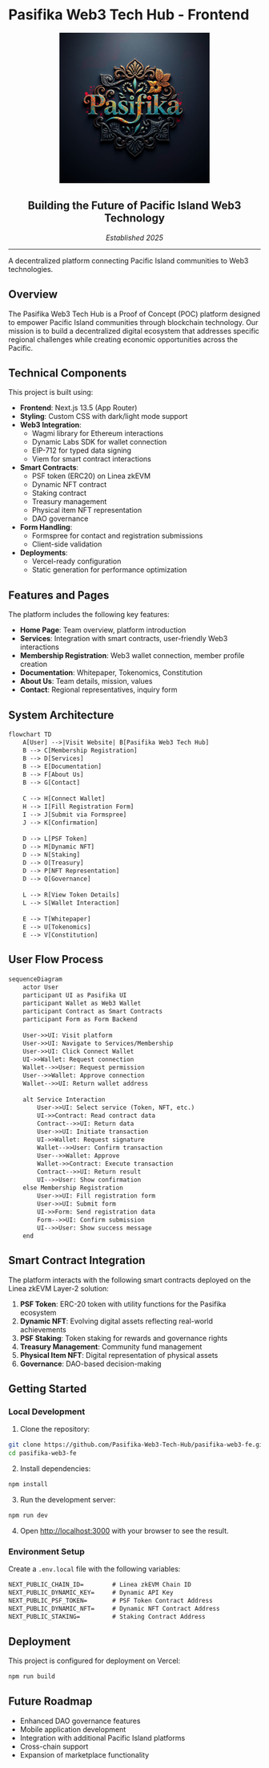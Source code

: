 # Pasifika Web3 Tech Hub - Frontend

<div align="center">
  <img src="public/pasifika.png" alt="Pasifika Web3 Tech Hub" width="300" height="300" />
  <h2>Building the Future of Pacific Island Web3 Technology</h2>
  <p><em>Established 2025</em></p>
  <hr />
</div>

A decentralized platform connecting Pacific Island communities to Web3 technologies.

## Overview

The Pasifika Web3 Tech Hub is a Proof of Concept (POC) platform designed to empower Pacific Island communities through blockchain technology. Our mission is to build a decentralized digital ecosystem that addresses specific regional challenges while creating economic opportunities across the Pacific.

## Technical Components

This project is built using:

- **Frontend**: Next.js 13.5 (App Router)
- **Styling**: Custom CSS with dark/light mode support
- **Web3 Integration**:
  - Wagmi library for Ethereum interactions
  - Dynamic Labs SDK for wallet connection
  - EIP-712 for typed data signing
  - Viem for smart contract interactions
- **Smart Contracts**:
  - PSF token (ERC20) on Linea zkEVM
  - Dynamic NFT contract
  - Staking contract
  - Treasury management
  - Physical item NFT representation
  - DAO governance
- **Form Handling**:
  - Formspree for contact and registration submissions
  - Client-side validation
- **Deployments**:
  - Vercel-ready configuration
  - Static generation for performance optimization

## Features and Pages

The platform includes the following key features:

- **Home Page**: Team overview, platform introduction
- **Services**: Integration with smart contracts, user-friendly Web3 interactions
- **Membership Registration**: Web3 wallet connection, member profile creation
- **Documentation**: Whitepaper, Tokenomics, Constitution
- **About Us**: Team details, mission, values
- **Contact**: Regional representatives, inquiry form

## System Architecture

```mermaid
flowchart TD
    A[User] -->|Visit Website| B[Pasifika Web3 Tech Hub]
    B --> C[Membership Registration]
    B --> D[Services]
    B --> E[Documentation]
    B --> F[About Us]
    B --> G[Contact]
    
    C --> H[Connect Wallet]
    H --> I[Fill Registration Form]
    I --> J[Submit via Formspree]
    J --> K[Confirmation]
    
    D --> L[PSF Token]
    D --> M[Dynamic NFT]
    D --> N[Staking]
    D --> O[Treasury]
    D --> P[NFT Representation]
    D --> Q[Governance]
    
    L --> R[View Token Details]
    L --> S[Wallet Interaction]
    
    E --> T[Whitepaper]
    E --> U[Tokenomics]
    E --> V[Constitution]
```

## User Flow Process

```mermaid
sequenceDiagram
    actor User
    participant UI as Pasifika UI
    participant Wallet as Web3 Wallet
    participant Contract as Smart Contracts
    participant Form as Form Backend
    
    User->>UI: Visit platform
    User->>UI: Navigate to Services/Membership
    User->>UI: Click Connect Wallet
    UI->>Wallet: Request connection
    Wallet-->>User: Request permission
    User-->>Wallet: Approve connection
    Wallet-->>UI: Return wallet address
    
    alt Service Interaction
        User->>UI: Select service (Token, NFT, etc.)
        UI->>Contract: Read contract data
        Contract-->>UI: Return data
        User->>UI: Initiate transaction
        UI->>Wallet: Request signature
        Wallet-->>User: Confirm transaction
        User-->>Wallet: Approve
        Wallet->>Contract: Execute transaction
        Contract-->>UI: Return result
        UI-->>User: Show confirmation
    else Membership Registration
        User->>UI: Fill registration form
        User->>UI: Submit form
        UI->>Form: Send registration data
        Form-->>UI: Confirm submission
        UI-->>User: Show success message
    end
```

## Smart Contract Integration

The platform interacts with the following smart contracts deployed on the Linea zkEVM Layer-2 solution:

1. **PSF Token**: ERC-20 token with utility functions for the Pasifika ecosystem
2. **Dynamic NFT**: Evolving digital assets reflecting real-world achievements
3. **PSF Staking**: Token staking for rewards and governance rights
4. **Treasury Management**: Community fund management
5. **Physical Item NFT**: Digital representation of physical assets
6. **Governance**: DAO-based decision-making

## Getting Started

### Local Development

1. Clone the repository:
```bash
git clone https://github.com/Pasifika-Web3-Tech-Hub/pasifika-web3-fe.git
cd pasifika-web3-fe
```

2. Install dependencies:
```bash
npm install
```

3. Run the development server:
```bash
npm run dev
```

4. Open [http://localhost:3000](http://localhost:3000) with your browser to see the result.

### Environment Setup

Create a `.env.local` file with the following variables:
```
NEXT_PUBLIC_CHAIN_ID=        # Linea zkEVM Chain ID
NEXT_PUBLIC_DYNAMIC_KEY=     # Dynamic API Key
NEXT_PUBLIC_PSF_TOKEN=       # PSF Token Contract Address
NEXT_PUBLIC_DYNAMIC_NFT=     # Dynamic NFT Contract Address
NEXT_PUBLIC_STAKING=         # Staking Contract Address
```

## Deployment

This project is configured for deployment on Vercel:

```bash
npm run build
```

## Future Roadmap

- Enhanced DAO governance features
- Mobile application development
- Integration with additional Pacific Island platforms
- Cross-chain support
- Expansion of marketplace functionality

<!-- trigger redeploy for 404.html SPA fix -->

<!-- trigger redeploy -->
